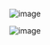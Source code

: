 ![image](https://github.com/user-attachments/assets/37e34b18-d482-4b7e-8c14-f2a0483cc9b4)

![image](https://github.com/user-attachments/assets/05a20e14-3834-41cf-9196-c033d95f8cee)
